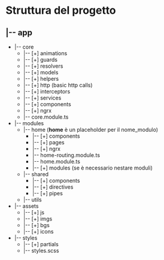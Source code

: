 
# Struttura del progetto

## |-- app

* |-- core
  * |-- [+] animations
  * |-- [+] guards
  * |-- [+] resolvers
  * |-- [+] models
  * |-- [+] helpers
  * |-- [+] http (basic http calls)
  * |-- [+] interceptors
  * |-- [+] services
  * |-- [+] components
  * |-- [+] ngrx
  * |-- core.module.ts
* |-- modules
  * |-- home (**home** è un placeholder per il nome_modulo)
    * |-- [+] components
    * |-- [+] pages
    * |-- [+] ngrx
    * |-- home-routing.module.ts
    * |-- home.module.ts
    * |-- [+] modules (se è necessario nestare moduli)
  * |-- shared
    * |-- [+] components
    * |-- [+] directives
    * |-- [+] pipes
  * |-- utils
* |-- assets
  * |-- [+] js
  * |-- [+] imgs
  * |-- [+] bgs
  * |-- [+] icons
* |-- styles
  * |-- [+] partials
  * |-- styles.scss
